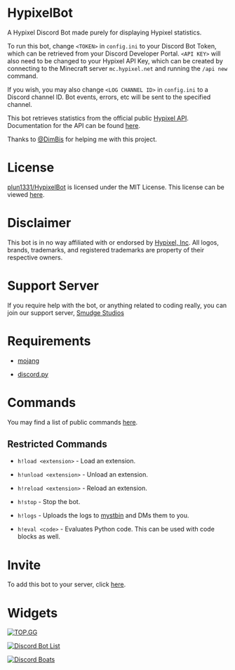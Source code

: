 # HypixelBot

A Hypixel Discord Bot made purely for displaying Hypixel statistics.

To run this bot, change `<TOKEN>` in `config.ini` to your Discord Bot Token, which can be retrieved from your Discord Developer Portal.
`<API KEY>` will also need to be changed to your Hypixel API Key, which can be created by connecting to the Minecraft server `mc.hypixel.net` and running the `/api new` command. 

If you wish, you may also change `<LOG CHANNEL ID>` in `config.ini` to a Discord channel ID. Bot events, errors, etc will be sent to the specified channel.

This bot retrieves statistics from the official public [Hypixel API](https://api.hypixel.net). Documentation for the API can be found [here](https://github.com/HypixelDev/PublicAPI/tree/master/Documentation).

Thanks to [@DimBis](https://github.com/DimBis) for helping me with this project.

# License
[plun1331/HypixelBot](https://github.com/plun1331/HypixelBot) is licensed under the MIT License. This license can be viewed [here](https://github.com/plun1331/HypixelBot/blob/main/LICENSE).

# Disclaimer
This bot is in no way affiliated with or endorsed by [Hypixel, Inc](https://hypixel.net). All logos, brands, trademarks, and registered trademarks are property of their respective owners.

# Support Server
If you require help with the bot, or anything related to coding really, you can join our support server, [Smudge Studios](https://discord.gg/k6fgvUn3aF)

# Requirements
- [mojang](https://pypi.org/project/mojang/)

- [discord.py](https://pypi.org/project/discord.py/)

# Commands

You may find a list of public commands [here](https://github.com/plun1331/HypixelBot/blob/main/COMMANDS.md).

## Restricted Commands
- `h!load <extension>` - Load an extension.

- `h!unload <extension>` - Unload an extension.

- `h!reload <extension>` - Reload an extension.

- `h!stop` - Stop the bot.

- `h!logs` - Uploads the logs to [mystbin](https://mystb.in) and DMs them to you.

- `h!eval <code>` - Evaluates Python code. This can be used with code blocks as well.


# Invite
To add this bot to your server, click [here](https://plun1331.github.io/hypixelbot/add).

# Widgets
[![TOP.GG](https://top.gg/api/widget/764677833820995605.svg)](https://top.gg/bot/764677833820995605)

[![Discord Bot List](https://discordbotlist.com/bots/764677833820995605/widget)](https://discordbotlist.com/bots/764677833820995605)

[![Discord Boats](https://discord.boats/api/widget/764677833820995605)](https://discord.boats/bot/764677833820995605)